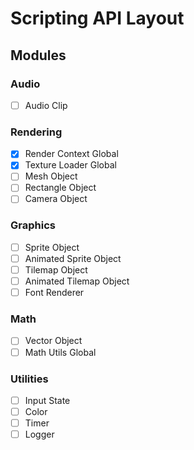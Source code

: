 # Scripting API Layout

## Modules

### Audio
- [ ] Audio Clip

### Rendering
- [x] Render Context Global
- [x] Texture Loader Global
- [ ] Mesh Object
- [ ] Rectangle Object
- [ ] Camera Object

### Graphics
- [ ] Sprite Object
- [ ] Animated Sprite Object
- [ ] Tilemap Object
- [ ] Animated Tilemap Object
- [ ] Font Renderer

### Math
- [ ] Vector Object
- [ ] Math Utils Global

### Utilities
- [ ] Input State
- [ ] Color
- [ ] Timer
- [ ] Logger
